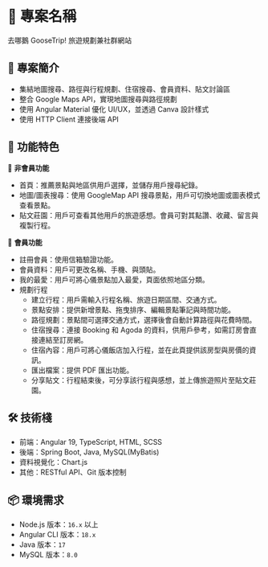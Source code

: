 # 📌 專案名稱

去哪鵝 GooseTrip!
旅遊規劃兼社群網站

## 📖 專案簡介

- 集結地圖搜尋、路徑與行程規劃、住宿搜尋、會員資料、貼文討論區
- 整合 Google Maps API，實現地圖搜尋與路徑規劃
- 使用 Angular Material 優化 UI/UX，並透過 Canva 設計樣式
- 使用 HTTP Client 連接後端 API

## 🚀 功能特色
🔹 **非會員功能**
- 首頁：推薦景點與地區供用戶選擇，並儲存用戶搜尋紀錄。
- 地圖/圖表搜尋：使用 GoogleMap API 搜尋景點，用戶可切換地圖或圖表模式查看景點。
- 貼文莊園：用戶可查看其他用戶的旅遊感想。會員可對其點讚、收藏、留言與複製行程。

🔹 **會員功能**
- 註冊會員：使用信箱驗證功能。
- 會員資料：用戶可更改名稱、手機、與頭貼。
- 我的最愛：用戶可將心儀景點加入最愛，頁面依照地區分類。
- 規劃行程
  - 建立行程：用戶需輸入行程名稱、旅遊日期區間、交通方式。
  - 景點安排：提供新增景點、拖曳排序、編輯景點筆記與時間功能。
  - 路徑規劃：景點間可選擇交通方式，選擇後會自動計算路徑與花費時間。
  - 住宿搜尋：連接 Booking 和 Agoda 的資料，供用戶參考，如需訂房會直接連結至訂房網。
  - 住宿內容：用戶可將心儀飯店加入行程，並在此頁提供該房型與房價的資訊。
  - 匯出檔案：提供 PDF 匯出功能。
  - 分享貼文：行程結束後，可分享該行程與感想，並上傳旅遊照片至貼文莊園。

## 🛠️ 技術棧
- 前端：Angular 19, TypeScript, HTML, SCSS
- 後端：Spring Boot, Java, MySQL(MyBatis)
- 資料視覺化：Chart.js
- 其他：RESTful API、Git 版本控制

## 📦 環境需求
- Node.js 版本：`16.x` 以上
- Angular CLI 版本：`18.x`
- Java 版本：`17`
- MySQL 版本：`8.0`
